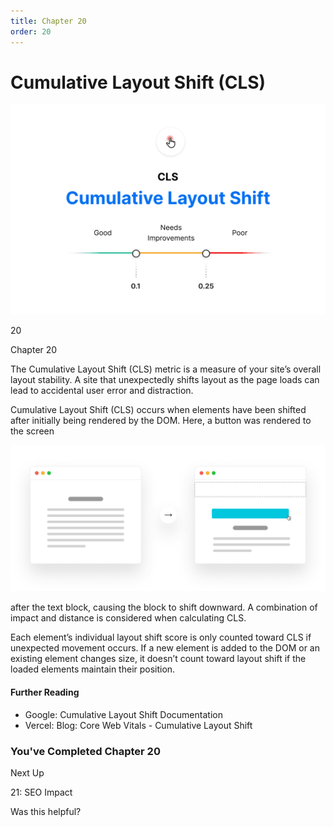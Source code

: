 ```yaml
---
title: Chapter 20
order: 20
---
```


# Cumulative Layout Shift (CLS)


![Cumulative Layout Shift](./assets/cumulative-layout-shift-light.jpg)

20

Chapter 20

The Cumulative Layout Shift (CLS) metric is a measure of your site’s overall layout stability. A site that unexpectedly shifts layout as the
page loads can lead to accidental user error and distraction.

Cumulative Layout Shift (CLS) occurs when elements have been shifted after initially being rendered by the DOM. Here, a button was rendered to the screen

![Cumulative Layout Shift example](./assets/cumulative-layout-shift-example-light.jpg)

after the text block, causing the block to shift downward. A combination of impact and distance is considered when calculating CLS.

Each element’s individual layout shift score is only counted toward CLS if unexpected movement occurs. If a new element is added to the DOM or an
existing element changes size, it doesn’t count toward layout shift if the loaded elements maintain their position.

#### Further Reading

- Google: Cumulative Layout Shift Documentation
- Vercel: Blog: Core Web Vitals - Cumulative Layout Shift

### You've Completed Chapter 20

Next Up

21: SEO Impact

Was this helpful?